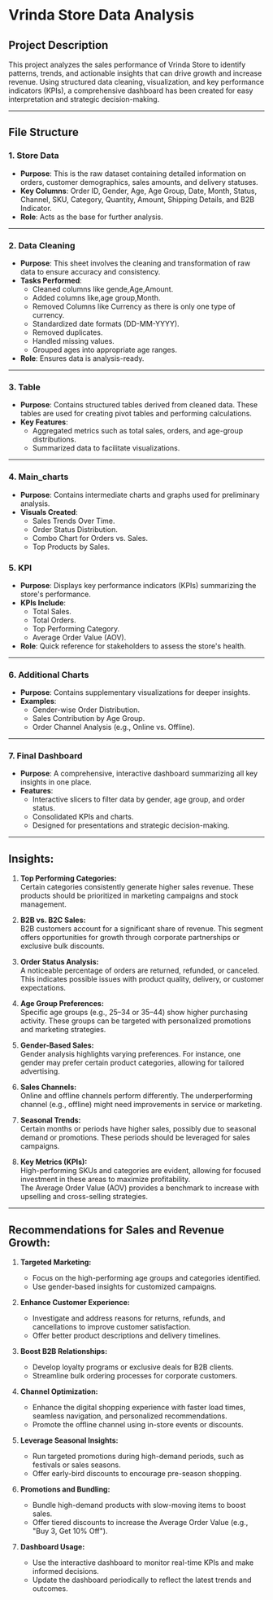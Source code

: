 
# Vrinda Store Data Analysis  

## Project Description  
This project analyzes the sales performance of Vrinda Store to identify patterns, trends, and actionable insights that can drive growth and increase revenue. Using structured data cleaning, visualization, and key performance indicators (KPIs), a comprehensive dashboard has been created for easy interpretation and strategic decision-making.

--- 
## File Structure  

### 1. **Store Data**  
- **Purpose**: This is the raw dataset containing detailed information on orders, customer demographics, sales amounts, and delivery statuses.  
- **Key Columns**: Order ID, Gender, Age, Age Group, Date, Month, Status, Channel, SKU, Category, Quantity, Amount, Shipping Details, and B2B Indicator.  
- **Role**: Acts as the base for further analysis.  

---

### 2. **Data Cleaning**  
- **Purpose**: This sheet involves the cleaning and transformation of raw data to ensure accuracy and consistency.  
- **Tasks Performed**:
  - Cleaned columns like gende,Age,Amount.
  - Added columns like,age group,Month.
  - Removed Columns like Currency as there is only one type of currency.
  - Standardized date formats (DD-MM-YYYY).  
  - Removed duplicates.  
  - Handled missing values.  
  - Grouped ages into appropriate age ranges.  
- **Role**: Ensures data is analysis-ready.  

---

### 3. **Table**  
- **Purpose**: Contains structured tables derived from cleaned data. These tables are used for creating pivot tables and performing calculations.  
- **Key Features**:  
  - Aggregated metrics such as total sales, orders, and age-group distributions.  
  - Summarized data to facilitate visualizations.  

---

### 4. **Main_charts**  
- **Purpose**: Contains intermediate charts and graphs used for preliminary analysis.  
- **Visuals Created**:  
  - Sales Trends Over Time.  
  - Order Status Distribution.  
  - Combo Chart for Orders vs. Sales.  
  - Top Products by Sales.  

### 5. **KPI**  
- **Purpose**: Displays key performance indicators (KPIs) summarizing the store's performance.  
- **KPIs Include**:  
  - Total Sales.  
  - Total Orders.  
  - Top Performing Category.  
  - Average Order Value (AOV).  
- **Role**: Quick reference for stakeholders to assess the store's health.  

---

### 6. **Additional Charts**  
- **Purpose**: Contains supplementary visualizations for deeper insights.  
- **Examples**:  
  - Gender-wise Order Distribution.  
  - Sales Contribution by Age Group.  
  - Order Channel Analysis (e.g., Online vs. Offline).  

---

### 7. **Final Dashboard**  
- **Purpose**: A comprehensive, interactive dashboard summarizing all key insights in one place.  
- **Features**:  
  - Interactive slicers to filter data by gender, age group, and order status.  
  - Consolidated KPIs and charts.  
  - Designed for presentations and strategic decision-making.  

---

## Insights:
1. **Top Performing Categories:**  
   Certain categories consistently generate higher sales revenue. These products should be prioritized in marketing campaigns and stock management.

2. **B2B vs. B2C Sales:**  
   B2B customers account for a significant share of revenue. This segment offers opportunities for growth through corporate partnerships or exclusive bulk discounts.

3. **Order Status Analysis:**  
   A noticeable percentage of orders are returned, refunded, or canceled. This indicates possible issues with product quality, delivery, or customer expectations.

4. **Age Group Preferences:**  
   Specific age groups (e.g., 25–34 or 35–44) show higher purchasing activity. These groups can be targeted with personalized promotions and marketing strategies.

5. **Gender-Based Sales:**  
   Gender analysis highlights varying preferences. For instance, one gender may prefer certain product categories, allowing for tailored advertising.

6. **Sales Channels:**  
   Online and offline channels perform differently. The underperforming channel (e.g., offline) might need improvements in service or marketing.

7. **Seasonal Trends:**  
   Certain months or periods have higher sales, possibly due to seasonal demand or promotions. These periods should be leveraged for sales campaigns.

8. **Key Metrics (KPIs):**  
   High-performing SKUs and categories are evident, allowing for focused investment in these areas to maximize profitability.  
   The Average Order Value (AOV) provides a benchmark to increase with upselling and cross-selling strategies.

---

## Recommendations for Sales and Revenue Growth:

1. **Targeted Marketing:**  
   - Focus on the high-performing age groups and categories identified.  
   - Use gender-based insights for customized campaigns.

2. **Enhance Customer Experience:**  
   - Investigate and address reasons for returns, refunds, and cancellations to improve customer satisfaction.  
   - Offer better product descriptions and delivery timelines.

3. **Boost B2B Relationships:**  
   - Develop loyalty programs or exclusive deals for B2B clients.  
   - Streamline bulk ordering processes for corporate customers.

4. **Channel Optimization:**  
   - Enhance the digital shopping experience with faster load times, seamless navigation, and personalized recommendations.  
   - Promote the offline channel using in-store events or discounts.

5. **Leverage Seasonal Insights:**  
   - Run targeted promotions during high-demand periods, such as festivals or sales seasons.  
   - Offer early-bird discounts to encourage pre-season shopping.

6. **Promotions and Bundling:**  
   - Bundle high-demand products with slow-moving items to boost sales.  
   - Offer tiered discounts to increase the Average Order Value (e.g., "Buy 3, Get 10% Off").

7. **Dashboard Usage:**  
   - Use the interactive dashboard to monitor real-time KPIs and make informed decisions.  
   - Update the dashboard periodically to reflect the latest trends and outcomes.

